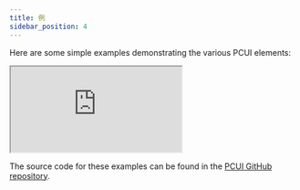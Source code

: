 ```yaml
---
title: 例
sidebar_position: 4
---
```


Here are some simple examples demonstrating the various PCUI elements:

<div className='iframe-container'>
    <iframe src="https://playcanvas.github.io/pcui/examples/"></iframe>
</div>

The source code for these examples can be found in the [PCUI GitHub repository](https://github.com/playcanvas/pcui/tree/main/examples).
